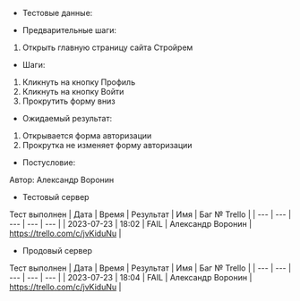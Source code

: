 * Тестовые данные: 


* Предварительные шаги:
1. Открыть главную страницу сайта Стройрем


* Шаги:
1. Кликнуть на кнопку Профиль
2. Кликнуть на кнопку Войти
3. Прокрутить форму вниз


* Ожидаемый результат:
1. Открывается форма авторизации
2. Прокрутка не изменяет форму авторизации

* Постусловие:

Автор: Александр Воронин

* Тестовый сервер 

Тест выполнен
| Дата | Время | Результат | Имя | Баг № Trello |
| --- | --- | --- | --- | --- |
| 2023-07-23 | 18:02 | FAIL | Александр Воронин | https://trello.com/c/jvKiduNu  | 

* Продовый сервер

Тест выполнен
| Дата | Время | Результат | Имя | Баг № Trello |
| --- | --- | --- | --- | --- |
| 2023-07-23 | 18:04 | FAIL | Александр Воронин | https://trello.com/c/jvKiduNu | 
